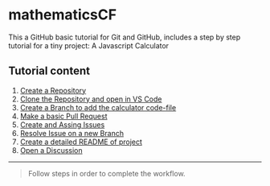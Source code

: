 # mathematicsCF
This a GitHub basic tutorial for Git and GitHub, includes a step by step tutorial for a tiny project: A Javascript Calculator 

## Tutorial content
1. [Create a Repository](https://github.com/gangya/mathematicsCF/blob/main/01-create-repository.md)
2. [Clone the Repository and open in VS Code](https://github.com/gangya/mathematicsCF/blob/main/02-clone-vscode.md)
3. [Create a Branch to add the calculator code-file](https://github.com/gangya/mathematicsCF/blob/main/03-create-branch-calculator.md)
4. [Make a basic Pull Request](https://github.com/gangya/mathematicsCF/blob/main/04-basic-pull-request.md)
5. [Create and Assing Issues](https://github.com/gangya/mathematicsCF/blob/main/05-create-issue.md)
6. [Resolve Issue on a new Branch](https://github.com/gangya/mathematicsCF/blob/main/06-issue-branch)
7. [Create a detailed README of project]()
8. [Open a Discussion]()

---

> Follow steps in order to complete the workflow.
